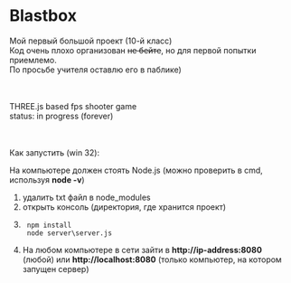 # Blastbox
Мой первый большой проект (10-й класс) <br>
Код очень плохо организован ~~не бейте~~, но для первой попытки приемлемо. <br>
По просьбе учителя оставлю его в паблике) <br><br><br>



THREE.js based fps shooter game <br>
status: in progress (forever) <br><br><br>



Как запустить (win 32):

На компьютере должен стоять Node.js (можно проверить в  cmd, используя __node -v__)

1. удалить txt файл в node_modules
2. открыть консоль (директория, где хранится проект)
3.
        npm install
        node server\server.js
5. На любом компьютере в сети зайти в  __http://ip-address:8080__ (любой) или __http://localhost:8080__ (только компьютер, на котором запущен сервер)
